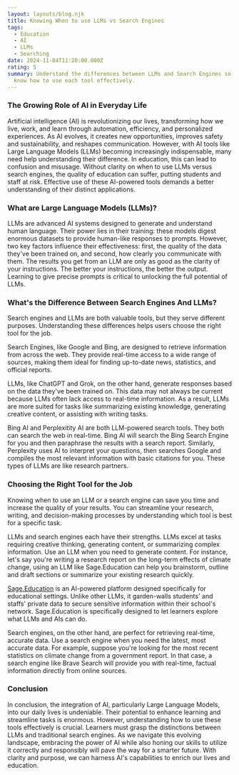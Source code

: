 ```yaml
---
layout: layouts/blog.njk
title: Knowing When to use LLMs vs Search Engines
tags:
  - Education
  - AI
  - LLMs
  - Searching
date: 2024-11-04T11:20:00.000Z
rating: 5
summary: Understand the differences between LLMs and Search Engines so that you
  know how to use each tool effectively.
---
```

### The Growing Role of AI in Everyday Life

Artificial intelligence (AI) is revolutionizing our lives, transforming how we live, work, and learn through automation, efficiency, and personalized experiences. As AI evolves, it creates new opportunities, improves safety and sustainability, and reshapes communication. However, with AI tools like Large Language Models (LLMs) becoming increasingly indispensable, many need help understanding their difference. In education, this can lead to confusion and misusage. Without clarity on when to use LLMs versus search engines, the quality of education can suffer, putting students and staff at risk. Effective use of these AI-powered tools demands a better understanding of their distinct applications.

### What are Large Language Models (LLMs)?

LLMs are advanced AI systems designed to generate and understand human language. Their power lies in their training: these models digest enormous datasets to provide human-like responses to prompts. However, two key factors influence their effectiveness: first, the quality of the data they've been trained on, and second, how clearly you communicate with them. The results you get from an LLM are only as good as the clarity of your instructions. The better your instructions, the better the output. Learning to give precise prompts is critical to unlocking the full potential of LLMs.

### What's the Difference Between Search Engines And LLMs?

Search engines and LLMs are both valuable tools, but they serve different purposes. Understanding these differences helps users choose the right tool for the job. 

Search Engines, like Google and Bing, are designed to retrieve information from across the web. They provide real-time access to a wide range of sources, making them ideal for finding up-to-date news, statistics, and official reports.

LLMs, like ChatGPT and Grok, on the other hand, generate responses based on the data they've been trained on. This data may not always be current because LLMs often lack access to real-time information. As a result, LLMs are more suited for tasks like summarizing existing knowledge, generating creative content, or assisting with writing tasks.

Bing AI and Perplexitity AI are both LLM-powered search tools. They both can search the web in real-time. Bing AI will search the Bing Search Engine for you and then paraphrase the results with a search report. Similarly, Perplexity uses AI to interpret your questions, then searches Google and compiles the most relevant information with basic citations for you. These types of LLMs are like research partners.

### Choosing the Right Tool for the Job

Knowing when to use an LLM or a search engine can save you time and increase the quality of your results. You can streamline your research, writing, and decision-making processes by understanding which tool is best for a specific task.

LLMs and search engines each have their strengths. LLMs excel at tasks requiring creative thinking, generating content, or summarizing complex information. Use an LLM when you need to generate content. For instance, let's say you're writing a research report on the long-term effects of climate change, using an LLM like Sage.Education can help you brainstorm, outline and draft sections or summarize your existing research quickly.

[Sage.Education](https://sage.education/) is an AI-powered platform designed specifically for educational settings. Unlike other LLMs, it garden-walls students' and staffs' private data to secure sensitive information within their school's network. Sage.Education is specifically designed to let learners explore what LLMs and AIs can do.

Search engines, on the other hand, are perfect for retrieving real-time, accurate data. Use a search engine when you need the latest, most accurate data. For example, suppose you're looking for the most recent statistics on climate change from a government report. In that case, a search engine like Brave Search will provide you with real-time, factual information directly from online sources.

### Conclusion

In conclusion, the integration of AI, particularly Large Language Models, into our daily lives is undeniable. Their potential to enhance learning and streamline tasks is enormous. However, understanding how to use these tools effectively is crucial. Learners must grasp the distinctions between LLMs and traditional search engines. As we navigate this evolving landscape, embracing the power of AI while also honing our skills to utilize it correctly and responsibly will pave the way for a smarter future. With clarity and purpose, we can harness AI's capabilities to enrich our lives and education.
